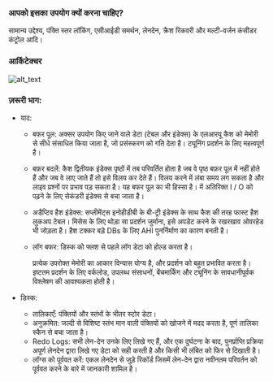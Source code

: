 ### आपको इसका उपयोग क्यों करना चाहिए?

सामान्य उद्देश्य, पंक्ति स्तर लॉकिंग, एसीआईडी समर्थन, लेनदेन, क्रैश रिकवरी और मल्टी-वर्जन कंसीडर कंट्रोल आदि।

### आर्किटेक्चर

![alt_text](images/innodb_architecture.png "InnoDB घटक")

### ज़रूरी भाग:

- याद:

    - बफर पूल: अक्सर उपयोग किए जाने वाले डेटा (टेबल और इंडेक्स) के एलआरयू कैश को मेमोरी से सीधे संसाधित किया जाता है, जो प्रसंस्करण को गति देता है। ट्यूनिंग प्रदर्शन के लिए महत्वपूर्ण है।

    - बफ़र बदलें: कैश द्वितीयक इंडेक्स पृष्ठों में तब परिवर्तित होता है जब वे पृष्ठ बफ़र पूल में नहीं होते हैं और जब वे लाए जाते हैं तो इसे विलय कर देते हैं। विलय करने में लंबा समय लग सकता है और लाइव प्रश्नों पर प्रभाव पड़ सकता है। यह बफर पूल का भी हिस्सा है। में अतिरिक्त I / O को पढ़ने के लिए सेकंडरी इंडेक्स से बचा जाता है।

    - अडैप्टिव हैश इंडेक्स: सप्लीमेंट्स इनोहीडीबी के बी-ट्री इंडेक्स के साथ कैश की तरह फास्ट हैश लुकअप टेबल। मिसेस के लिए थोड़ा सा प्रदर्शन जुर्माना, इसे अपडेट करने के रखरखाव ओवरहेड भी जोड़ता है। हैश टक्कर बड़े DBs के लिए AHI पुनर्निर्माण का कारण बनती है।

    - लॉग बफर: डिस्क को फ्लश से पहले लॉग डेटा को होल्ड करता है।

        प्रत्येक उपरोक्त मेमोरी का आकार विन्यास योग्य है, और प्रदर्शन को बहुत प्रभावित करता है। इष्टतम प्रदर्शन के लिए वर्कलोड, उपलब्ध संसाधनों, बेंचमार्किंग और ट्यूनिंग के सावधानीपूर्वक विश्लेषण की आवश्यकता होती है।

- डिस्क:

    - तालिकाएँ: पंक्तियों और स्तंभों के भीतर स्टोर डेटा।
    - अनुक्रमित: जल्दी से विशिष्ट स्तंभ मान वाली पंक्तियों को खोजने में मदद करता है, पूर्ण तालिका स्कैन से बचा जाता है।
    - Redo Logs: सभी लेन-देन उनके लिए लिखे गए हैं, और एक दुर्घटना के बाद, पुनर्प्राप्ति प्रक्रिया अपूर्ण लेनदेन द्वारा लिखे गए डेटा को सही करती है और किसी भी लंबित को फिर से दिखाती है।
    - लॉग्स को पूर्ववत करें: एकल लेनदेन से जुड़े रिकॉर्ड जिसमें लेन-देन द्वारा नवीनतम परिवर्तन को पूर्ववत करने के बारे में जानकारी शामिल है।
